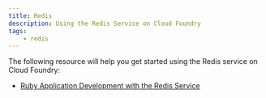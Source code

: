 ```yaml
---
title: Redis
description: Using the Redis Service on Cloud Foundry
tags:
    - redis
---
```


The following resource will help you get started using the Redis service on Cloud Foundry:

+ [Ruby Application Development with the Redis Service](/docs/services/redis/ruby-redis.html)